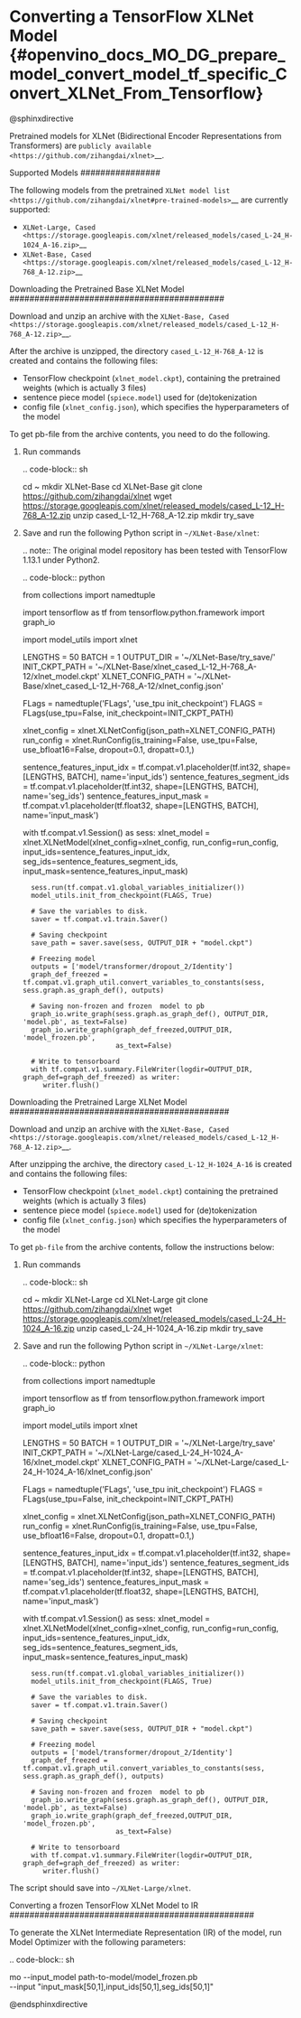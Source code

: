 # Converting a TensorFlow XLNet Model {#openvino_docs_MO_DG_prepare_model_convert_model_tf_specific_Convert_XLNet_From_Tensorflow}

@sphinxdirective

Pretrained models for XLNet (Bidirectional Encoder Representations from Transformers) are
`publicly available <https://github.com/zihangdai/xlnet>`__.

Supported Models
################

The following models from the pretrained `XLNet model list <https://github.com/zihangdai/xlnet#pre-trained-models>`__ are currently supported:

* `XLNet-Large, Cased <https://storage.googleapis.com/xlnet/released_models/cased_L-24_H-1024_A-16.zip>`__
* `XLNet-Base, Cased <https://storage.googleapis.com/xlnet/released_models/cased_L-12_H-768_A-12.zip>`__

Downloading the Pretrained Base XLNet Model
###########################################

Download and unzip an archive with the `XLNet-Base, Cased <https://storage.googleapis.com/xlnet/released_models/cased_L-12_H-768_A-12.zip>`__.

After the archive is unzipped, the directory ``cased_L-12_H-768_A-12`` is created and contains the following files:

* TensorFlow checkpoint (``xlnet_model.ckpt``), containing the pretrained weights (which is actually 3 files)
* sentence piece model (``spiece.model``) used for (de)tokenization
* config file (``xlnet_config.json``), which specifies the hyperparameters of the model

To get pb-file from the archive contents, you need to do the following.

1. Run commands

   .. code-block:: sh
   
      cd ~
      mkdir XLNet-Base
      cd XLNet-Base
      git clone https://github.com/zihangdai/xlnet
      wget https://storage.googleapis.com/xlnet/released_models/cased_L-12_H-768_A-12.zip
      unzip cased_L-12_H-768_A-12.zip
      mkdir try_save
   

2. Save and run the following Python script in `~/XLNet-Base/xlnet`:

   .. note:: The original model repository has been tested with TensorFlow 1.13.1 under Python2.

   .. code-block:: python

      from collections import namedtuple
      
      import tensorflow as tf
      from tensorflow.python.framework import graph_io
      
      import model_utils
      import xlnet

      LENGTHS = 50
      BATCH = 1
      OUTPUT_DIR = '~/XLNet-Base/try_save/'
      INIT_CKPT_PATH = '~/XLNet-Base/xlnet_cased_L-12_H-768_A-12/xlnet_model.ckpt'
      XLNET_CONFIG_PATH = '~/XLNet-Base/xlnet_cased_L-12_H-768_A-12/xlnet_config.json'
      
      FLags = namedtuple('FLags', 'use_tpu init_checkpoint')
      FLAGS = FLags(use_tpu=False, init_checkpoint=INIT_CKPT_PATH)
      
      xlnet_config = xlnet.XLNetConfig(json_path=XLNET_CONFIG_PATH)
      run_config = xlnet.RunConfig(is_training=False, use_tpu=False, use_bfloat16=False, dropout=0.1, dropatt=0.1,)
      
      
      sentence_features_input_idx = tf.compat.v1.placeholder(tf.int32, shape=[LENGTHS, BATCH], name='input_ids')
      sentence_features_segment_ids = tf.compat.v1.placeholder(tf.int32, shape=[LENGTHS, BATCH], name='seg_ids')
      sentence_features_input_mask = tf.compat.v1.placeholder(tf.float32, shape=[LENGTHS, BATCH], name='input_mask')
      
      with tf.compat.v1.Session() as sess:
         xlnet_model = xlnet.XLNetModel(xlnet_config=xlnet_config, run_config=run_config,
                                       input_ids=sentence_features_input_idx,
                                       seg_ids=sentence_features_segment_ids,
                                       input_mask=sentence_features_input_mask)
      
         sess.run(tf.compat.v1.global_variables_initializer())
         model_utils.init_from_checkpoint(FLAGS, True)
      
         # Save the variables to disk.
         saver = tf.compat.v1.train.Saver()
      
         # Saving checkpoint
         save_path = saver.save(sess, OUTPUT_DIR + "model.ckpt")
      
         # Freezing model
         outputs = ['model/transformer/dropout_2/Identity']
         graph_def_freezed = tf.compat.v1.graph_util.convert_variables_to_constants(sess, sess.graph.as_graph_def(), outputs)
      
         # Saving non-frozen and frozen  model to pb
         graph_io.write_graph(sess.graph.as_graph_def(), OUTPUT_DIR, 'model.pb', as_text=False)
         graph_io.write_graph(graph_def_freezed,OUTPUT_DIR, 'model_frozen.pb',
                              as_text=False)
      
         # Write to tensorboard
         with tf.compat.v1.summary.FileWriter(logdir=OUTPUT_DIR, graph_def=graph_def_freezed) as writer:
            writer.flush()
 
Downloading the Pretrained Large XLNet Model
############################################

Download and unzip an archive with the `XLNet-Base, Cased <https://storage.googleapis.com/xlnet/released_models/cased_L-12_H-768_A-12.zip>`__.

After unzipping the archive, the directory ``cased_L-12_H-1024_A-16`` is created and contains the following files:

* TensorFlow checkpoint (``xlnet_model.ckpt``) containing the pretrained weights (which is actually 3 files)
* sentence piece model (``spiece.model``) used for (de)tokenization
* config file (``xlnet_config.json``) which specifies the hyperparameters of the model

To get ``pb-file`` from the archive contents, follow the instructions below:

1. Run commands

   .. code-block:: sh

      cd ~
      mkdir XLNet-Large
      cd XLNet-Large
      git clone https://github.com/zihangdai/xlnet
      wget https://storage.googleapis.com/xlnet/released_models/cased_L-24_H-1024_A-16.zip
      unzip cased_L-24_H-1024_A-16.zip
      mkdir try_save
   

2. Save and run the following Python script in ``~/XLNet-Large/xlnet``:

   .. code-block:: python

      from collections import namedtuple
      
      import tensorflow as tf
      from tensorflow.python.framework import graph_io
      
      import model_utils
      import xlnet
      
      LENGTHS = 50
      BATCH = 1
      OUTPUT_DIR = '~/XLNet-Large/try_save'
      INIT_CKPT_PATH = '~/XLNet-Large/cased_L-24_H-1024_A-16/xlnet_model.ckpt'
      XLNET_CONFIG_PATH = '~/XLNet-Large/cased_L-24_H-1024_A-16/xlnet_config.json'
      
      FLags = namedtuple('FLags', 'use_tpu init_checkpoint')
      FLAGS = FLags(use_tpu=False, init_checkpoint=INIT_CKPT_PATH)
      
      xlnet_config = xlnet.XLNetConfig(json_path=XLNET_CONFIG_PATH)
      run_config = xlnet.RunConfig(is_training=False, use_tpu=False, use_bfloat16=False, dropout=0.1, dropatt=0.1,)
      
      
      sentence_features_input_idx = tf.compat.v1.placeholder(tf.int32, shape=[LENGTHS, BATCH], name='input_ids')
      sentence_features_segment_ids = tf.compat.v1.placeholder(tf.int32, shape=[LENGTHS, BATCH], name='seg_ids')
      sentence_features_input_mask = tf.compat.v1.placeholder(tf.float32, shape=[LENGTHS, BATCH], name='input_mask')
      
      with tf.compat.v1.Session() as sess:
         xlnet_model = xlnet.XLNetModel(xlnet_config=xlnet_config, run_config=run_config,
                                       input_ids=sentence_features_input_idx,
                                       seg_ids=sentence_features_segment_ids,
                                       input_mask=sentence_features_input_mask)
      
         sess.run(tf.compat.v1.global_variables_initializer())
         model_utils.init_from_checkpoint(FLAGS, True)
      
         # Save the variables to disk.
         saver = tf.compat.v1.train.Saver()
      
         # Saving checkpoint
         save_path = saver.save(sess, OUTPUT_DIR + "model.ckpt")
      
         # Freezing model
         outputs = ['model/transformer/dropout_2/Identity']
         graph_def_freezed = tf.compat.v1.graph_util.convert_variables_to_constants(sess, sess.graph.as_graph_def(), outputs)
      
         # Saving non-frozen and frozen  model to pb
         graph_io.write_graph(sess.graph.as_graph_def(), OUTPUT_DIR, 'model.pb', as_text=False)
         graph_io.write_graph(graph_def_freezed,OUTPUT_DIR, 'model_frozen.pb',
                              as_text=False)
      
         # Write to tensorboard
         with tf.compat.v1.summary.FileWriter(logdir=OUTPUT_DIR, graph_def=graph_def_freezed) as writer:
            writer.flush()


The script should save into ``~/XLNet-Large/xlnet``.

Converting a frozen TensorFlow XLNet Model to IR
#################################################

To generate the XLNet Intermediate Representation (IR) of the model, run Model Optimizer with the following parameters:

.. code-block:: sh

   mo --input_model path-to-model/model_frozen.pb \
      --input "input_mask[50,1],input_ids[50,1],seg_ids[50,1]"

@endsphinxdirective
